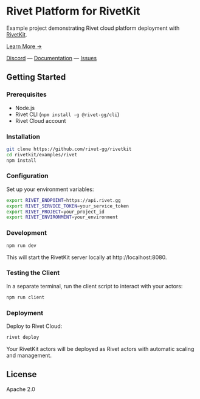 # Rivet Platform for RivetKit

Example project demonstrating Rivet cloud platform deployment with [RivetKit](https://rivetkit.org).

[Learn More →](https://github.com/rivet-gg/rivetkit)

[Discord](https://rivet.gg/discord) — [Documentation](https://rivetkit.org) — [Issues](https://github.com/rivet-gg/rivetkit/issues)

## Getting Started

### Prerequisites

- Node.js
- Rivet CLI (`npm install -g @rivet-gg/cli`)
- Rivet Cloud account

### Installation

```sh
git clone https://github.com/rivet-gg/rivetkit
cd rivetkit/examples/rivet
npm install
```

### Configuration

Set up your environment variables:

```sh
export RIVET_ENDPOINT=https://api.rivet.gg
export RIVET_SERVICE_TOKEN=your_service_token
export RIVET_PROJECT=your_project_id
export RIVET_ENVIRONMENT=your_environment
```

### Development

```sh
npm run dev
```

This will start the RivetKit server locally at http://localhost:8080.

### Testing the Client

In a separate terminal, run the client script to interact with your actors:

```sh
npm run client
```

### Deployment

Deploy to Rivet Cloud:

```sh
rivet deploy
```

Your RivetKit actors will be deployed as Rivet actors with automatic scaling and management.

## License

Apache 2.0
